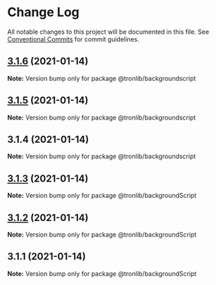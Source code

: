 # Change Log

All notable changes to this project will be documented in this file.
See [Conventional Commits](https://conventionalcommits.org) for commit guidelines.

## [3.1.6](https://github.com/Onotoko/tronlib/compare/@tronlib/backgroundscript@3.1.5...@tronlib/backgroundscript@3.1.6) (2021-01-14)

**Note:** Version bump only for package @tronlib/backgroundscript





## [3.1.5](https://github.com/Onotoko/tronlib/compare/@tronlib/backgroundscript@3.1.4...@tronlib/backgroundscript@3.1.5) (2021-01-14)

**Note:** Version bump only for package @tronlib/backgroundscript





## 3.1.4 (2021-01-14)

**Note:** Version bump only for package @tronlib/backgroundscript





## [3.1.3](https://github.com/Onotoko/tronlib/compare/@tronlib/backgroundScript@3.1.2...@tronlib/backgroundScript@3.1.3) (2021-01-14)

**Note:** Version bump only for package @tronlib/backgroundScript





## [3.1.2](https://github.com/Onotoko/tronlib/compare/@tronlib/backgroundScript@3.1.1...@tronlib/backgroundScript@3.1.2) (2021-01-14)

**Note:** Version bump only for package @tronlib/backgroundScript





## 3.1.1 (2021-01-14)

**Note:** Version bump only for package @tronlib/backgroundScript
